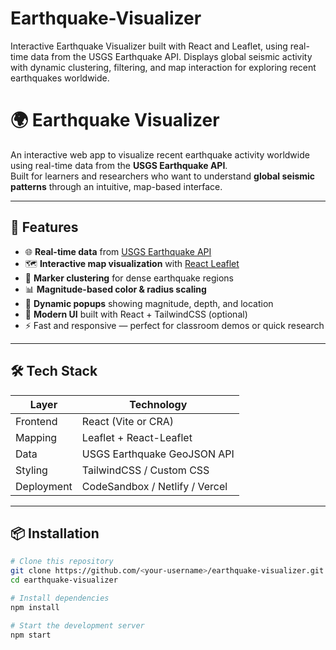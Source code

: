 # Earthquake-Visualizer
Interactive Earthquake Visualizer built with React and Leaflet, using real-time data from the USGS Earthquake API. Displays global seismic activity with dynamic clustering, filtering, and map interaction for exploring recent earthquakes worldwide.
# 🌍 Earthquake Visualizer

An interactive web app to visualize recent earthquake activity worldwide using real-time data from the **USGS Earthquake API**.  
Built for learners and researchers who want to understand **global seismic patterns** through an intuitive, map-based interface.

---

## 🚀 Features

- 🌐 **Real-time data** from [USGS Earthquake API](https://earthquake.usgs.gov/earthquakes/feed/v1.0/summary/all_day.geojson)
- 🗺️ **Interactive map visualization** with [React Leaflet](https://react-leaflet.js.org/)
- 🧩 **Marker clustering** for dense earthquake regions
- 📊 **Magnitude-based color & radius scaling**
- 🧭 **Dynamic popups** showing magnitude, depth, and location
- 🎨 **Modern UI** built with React + TailwindCSS (optional)
- ⚡ Fast and responsive — perfect for classroom demos or quick research

---

## 🛠️ Tech Stack

| Layer | Technology |
|--------|-------------|
| Frontend | React (Vite or CRA) |
| Mapping | Leaflet + React-Leaflet |
| Data | USGS Earthquake GeoJSON API |
| Styling | TailwindCSS / Custom CSS |
| Deployment | CodeSandbox / Netlify / Vercel |

---

## 📦 Installation

```bash
# Clone this repository
git clone https://github.com/<your-username>/earthquake-visualizer.git
cd earthquake-visualizer

# Install dependencies
npm install

# Start the development server
npm start
